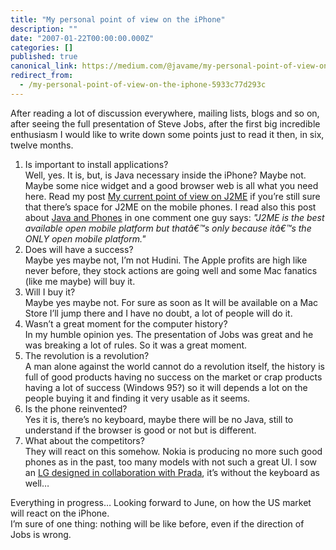 ```yaml
---
title: "My personal point of view on the iPhone"
description: ""
date: "2007-01-22T00:00:00.000Z"
categories: []
published: true
canonical_link: https://medium.com/@javame/my-personal-point-of-view-on-the-iphone-5933c77d293c
redirect_from:
  - /my-personal-point-of-view-on-the-iphone-5933c77d293c
---
```


After reading a lot of discussion everywhere, mailing lists, blogs and so on, after seeing the full presentation of Steve Jobs, after the first big incredible enthusiasm I would like to write down some points just to read it then, in six, twelve months.

1.  Is important to install applications?  
    Well, yes. It is, but, is Java necessary inside the iPhone? Maybe not. Maybe some nice widget and a good browser web is all what you need here. Read my post [My current point of view on J2ME](http://blog.java2me.org/2007/01/14/my-current-point-of-view-on-j2me/ "Permanent Link to My current point of view on J2ME") if you’re still sure that there’s space for J2ME on the mobile phones. I read also this post about [Java and Phones](http://mooseyard.com/Jens/2007/01/in-which-i-think-about-java-again-but-only-for-a-moment/) in one comment one guy says: _"J2ME is the best available open mobile platform but thatâ€™s only because itâ€™s the ONLY open mobile platform."_
2.  Does will have a success?  
    Maybe yes maybe not, I’m not Hudini. The Apple profits are high like never before, they stock actions are going well and some Mac fanatics (like me maybe) will buy it.
3.  Will I buy it?  
    Maybe yes maybe not. For sure as soon as It will be available on a Mac Store I’ll jump there and I have no doubt, a lot of people will do it.
4.  Wasn’t a great moment for the computer history?  
    In my humble opinion yes. The presentation of Jobs was great and he was breaking a lot of rules. So it was a great moment.
5.  The revolution is a revolution?  
    A man alone against the world cannot do a revolution itself, the history is full of good products having no success on the market or crap products having a lot of success (Windows 95?) so it will depends a lot on the people buying it and finding it very usable as it seems.
6.  Is the phone reinvented?  
    Yes it is, there’s no keyboard, maybe there will be no Java, still to understand if the browser is good or not but is different.
7.  What about the competitors?  
    They will react on this somehow. Nokia is producing no more such good phones as in the past, too many models with not such a great UI. I sow an [LG designed in collaboration with Prada](http://www.gizmodo.com/gadgets/cellphones/first-pictures-of-the-lg-prada-phone-222990.php), it’s without the keyboard as well…

Everything in progress… Looking forward to June, on how the US market will react on the iPhone.  
I’m sure of one thing: nothing will be like before, even if the direction of Jobs is wrong.

